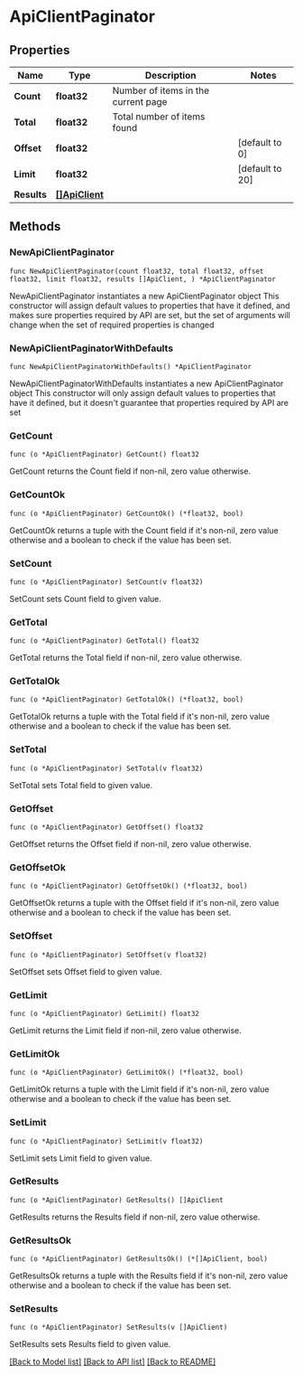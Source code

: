# ApiClientPaginator

## Properties

Name | Type | Description | Notes
------------ | ------------- | ------------- | -------------
**Count** | **float32** | Number of items in the current page | 
**Total** | **float32** | Total number of items found | 
**Offset** | **float32** |  | [default to 0]
**Limit** | **float32** |  | [default to 20]
**Results** | [**[]ApiClient**](ApiClient.md) |  | 

## Methods

### NewApiClientPaginator

`func NewApiClientPaginator(count float32, total float32, offset float32, limit float32, results []ApiClient, ) *ApiClientPaginator`

NewApiClientPaginator instantiates a new ApiClientPaginator object
This constructor will assign default values to properties that have it defined,
and makes sure properties required by API are set, but the set of arguments
will change when the set of required properties is changed

### NewApiClientPaginatorWithDefaults

`func NewApiClientPaginatorWithDefaults() *ApiClientPaginator`

NewApiClientPaginatorWithDefaults instantiates a new ApiClientPaginator object
This constructor will only assign default values to properties that have it defined,
but it doesn't guarantee that properties required by API are set

### GetCount

`func (o *ApiClientPaginator) GetCount() float32`

GetCount returns the Count field if non-nil, zero value otherwise.

### GetCountOk

`func (o *ApiClientPaginator) GetCountOk() (*float32, bool)`

GetCountOk returns a tuple with the Count field if it's non-nil, zero value otherwise
and a boolean to check if the value has been set.

### SetCount

`func (o *ApiClientPaginator) SetCount(v float32)`

SetCount sets Count field to given value.


### GetTotal

`func (o *ApiClientPaginator) GetTotal() float32`

GetTotal returns the Total field if non-nil, zero value otherwise.

### GetTotalOk

`func (o *ApiClientPaginator) GetTotalOk() (*float32, bool)`

GetTotalOk returns a tuple with the Total field if it's non-nil, zero value otherwise
and a boolean to check if the value has been set.

### SetTotal

`func (o *ApiClientPaginator) SetTotal(v float32)`

SetTotal sets Total field to given value.


### GetOffset

`func (o *ApiClientPaginator) GetOffset() float32`

GetOffset returns the Offset field if non-nil, zero value otherwise.

### GetOffsetOk

`func (o *ApiClientPaginator) GetOffsetOk() (*float32, bool)`

GetOffsetOk returns a tuple with the Offset field if it's non-nil, zero value otherwise
and a boolean to check if the value has been set.

### SetOffset

`func (o *ApiClientPaginator) SetOffset(v float32)`

SetOffset sets Offset field to given value.


### GetLimit

`func (o *ApiClientPaginator) GetLimit() float32`

GetLimit returns the Limit field if non-nil, zero value otherwise.

### GetLimitOk

`func (o *ApiClientPaginator) GetLimitOk() (*float32, bool)`

GetLimitOk returns a tuple with the Limit field if it's non-nil, zero value otherwise
and a boolean to check if the value has been set.

### SetLimit

`func (o *ApiClientPaginator) SetLimit(v float32)`

SetLimit sets Limit field to given value.


### GetResults

`func (o *ApiClientPaginator) GetResults() []ApiClient`

GetResults returns the Results field if non-nil, zero value otherwise.

### GetResultsOk

`func (o *ApiClientPaginator) GetResultsOk() (*[]ApiClient, bool)`

GetResultsOk returns a tuple with the Results field if it's non-nil, zero value otherwise
and a boolean to check if the value has been set.

### SetResults

`func (o *ApiClientPaginator) SetResults(v []ApiClient)`

SetResults sets Results field to given value.



[[Back to Model list]](../README.md#documentation-for-models) [[Back to API list]](../README.md#documentation-for-api-endpoints) [[Back to README]](../README.md)


